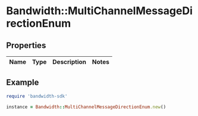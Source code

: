 # Bandwidth::MultiChannelMessageDirectionEnum

## Properties

| Name | Type | Description | Notes |
| ---- | ---- | ----------- | ----- |

## Example

```ruby
require 'bandwidth-sdk'

instance = Bandwidth::MultiChannelMessageDirectionEnum.new()
```

